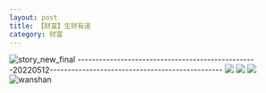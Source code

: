 ```yaml
---
layout: post
title: 【财富】生财有道
category: 财富
---
```

![story_new_final](http://rbwl8nwm4.hd-bkt.clouddn.com/img/story_new_final_0322.png)
--------------------------------------------------20220512------------------------------------------------
![](http://ran7ztk3m.hd-bkt.clouddn.com/img/factors-220513-1.png)
![](http://ran7ztk3m.hd-bkt.clouddn.com/img/factors-220513-2.png)
![](http://ran7ztk3m.hd-bkt.clouddn.com/img/factors-220513-3.png)
![wanshan](http://rbwl8nwm4.hd-bkt.clouddn.com/img/wanshan.png)
  




